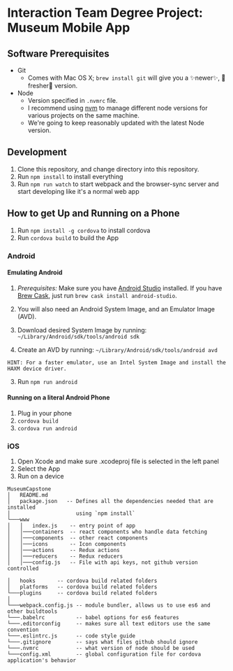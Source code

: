 # Interaction Team Degree Project: Museum Mobile App

## Software Prerequisites
* Git
  * Comes with Mac OS X; `brew install git` will give you a ✨newer✨, 🍏fresher🍏
    version.
* Node
  * Version specified in `.nvmrc` file.
  * I recommend using [nvm](https://github.com/creationix/nvm) to manage
    different node versions for various projects on the same machine.
  * We're going to keep reasonably updated with the latest Node version.

## Development
1. Clone this repository, and change directory into this repository.
2. Run `npm install` to install everything
3. Run `npm run watch` to start webpack and the browser-sync server and start developing like it's a normal web app

## How to get Up and Running on a Phone
1. Run `npm install -g cordova` to install cordova
2. Run `cordova build` to build the App

### Android

#### Emulating Android
1. *Prerequisites:* Make sure you have [Android Studio](https://developer.android.com/studio/index.html)
installed. If you have [Brew Cask](https://caskroom.github.io/), just run `brew cask install
android-studio`.
2. You will also need an Android System Image, and an Emulator Image (AVD).

  1. Download desired System Image by running: `~/Library/Android/sdk/tools/android sdk`
  2. Create an AVD by running: `~/Library/Android/sdk/tools/android avd`

    HINT: For a faster emulator, use an Intel System Image and install the HAXM device driver.

3. Run `npm run android`

#### Running on a literal Android Phone
1. Plug in your phone
2. `cordova build`
3. `cordova run android`

### iOS
1. Open Xcode and make sure .xcodeproj file is selected in the left panel
2. Select the App
3. Run on a device

```
MuseumCapstone
│   README.md
│   package.json   -- Defines all the dependencies needed that are installed
│                     using `npm install`     
└───www
│   │   index.js    -- entry point of app
│   │───containers  -- react components who handle data fetching
│   │───components  -- other react components
│   │───icons       -- Icon components
│   │───actions     -- Redux actions
│   │───reducers    -- Redux reducers
│   │───config.js   -- File with api keys, not github version controlled

│   hooks       -- cordova build related folders
│   platforms   -- cordova build related folders
└───plugins     -- cordova build related folders
│
└───webpack.config.js -- module bundler, allows us to use es6 and other buildtools
└───.babelrc          -- babel options for es6 features
└───.editorconfig     -- makes sure all text editors use the same convention
└───.eslintrc.js      -- code style guide
└───.gitignore        -- says what files github should ignore
└───.nvmrc            -- what version of node should be used
└───config.xml        -- global configuration file for cordova application's behavior
```
